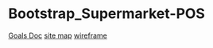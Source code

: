 # Bootstrap_Supermarket-POS

[Goals Doc](https://docs.google.com/document/d/1QYUEpWBrliREF_Vqk2TAV4oNzESHHyz_gHTU-0umD_Y/edit?usp=sharing)
[site map](https://www.gloomaps.com/9ev6PvqJHT)
[wireframe](https://drive.google.com/file/d/1CNOzLE9YLnwRBrMzzKnNtOjcsT8ppjh2/view?usp=sharing)